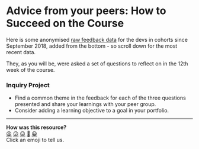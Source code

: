 # Advice from your peers: How to Succeed on the Course

 Here is some anonymised [raw feedback data](https://docs.google.com/spreadsheets/d/1iab67so3To5neYnwY6IcF7VX3oLt9WvR2xun4eTxsxo/edit#gid=0) for the devs in cohorts since September 2018, added from the bottom - so scroll down for the most recent data.

They, as you will be, were asked a set of questions to reflect on in the 12th week of the course.

### Inquiry Project
- Find a common theme in the feedback for each of the three questions presented and share your learnings with your peer group.
- Consider adding a learning objective to a goal in your portfolio.

<!-- BEGIN GENERATED SECTION DO NOT EDIT -->

---

**How was this resource?**  
[😫](https://airtable.com/shrUJ3t7KLMqVRFKR?prefill_Repository=makersacademy/course&prefill_File=goals/self_directed_learning/resources/peer_advice_to_new_learners.md&prefill_Sentiment=😫) [😕](https://airtable.com/shrUJ3t7KLMqVRFKR?prefill_Repository=makersacademy/course&prefill_File=goals/self_directed_learning/resources/peer_advice_to_new_learners.md&prefill_Sentiment=😕) [😐](https://airtable.com/shrUJ3t7KLMqVRFKR?prefill_Repository=makersacademy/course&prefill_File=goals/self_directed_learning/resources/peer_advice_to_new_learners.md&prefill_Sentiment=😐) [🙂](https://airtable.com/shrUJ3t7KLMqVRFKR?prefill_Repository=makersacademy/course&prefill_File=goals/self_directed_learning/resources/peer_advice_to_new_learners.md&prefill_Sentiment=🙂) [😀](https://airtable.com/shrUJ3t7KLMqVRFKR?prefill_Repository=makersacademy/course&prefill_File=goals/self_directed_learning/resources/peer_advice_to_new_learners.md&prefill_Sentiment=😀)  
Click an emoji to tell us.

<!-- END GENERATED SECTION DO NOT EDIT -->
